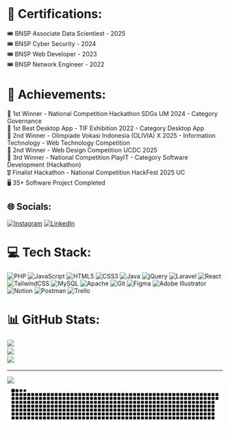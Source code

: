 # 💫 Certifications:
🎟️ BNSP Associate Data Scientiest - 2025<br>
🎟️ BNSP Cyber Security - 2024<br>
🎟️ BNSP Web Developer - 2023<br>
🎟️ BNSP Network Engineer - 2022<br>

# 🚀 Achievements:
🥇 1st Winner - National Competition Hackathon SDGs UM 2024 - Category Governance <br>
🥇 1st Best Desktop App - TIF Exhibition 2022 - Category Desktop App <br>
🥈 2nd Winner - Olimpiade Vokasi Indonesia (OLIVIA) X 2025 - Information Technology - Web Technology Competition <br>
🥈 2nd Winner - Web Design Competition UCDC 2025<br>
🥉 3rd Winner - National Competition PlayIT - Category Software Development (Hackathon) <br>
🎖️ Finalist Hackathon - National Competition HackFest 2025 UC <br>
🖥️ 35+ Software Project Completed<br>


## 🌐 Socials:
[![Instagram](https://img.shields.io/badge/Instagram-%23E4405F.svg?logo=Instagram&logoColor=white)](https://instagram.com/nicoflsy) [![LinkedIn](https://img.shields.io/badge/LinkedIn-%230077B5.svg?logo=linkedin&logoColor=white)](https://linkedin.com/in/https://www.linkedin.com/in/nico-flassy-2a016a229/) 

# 💻 Tech Stack:
![PHP](https://img.shields.io/badge/php-%23777BB4.svg?style=for-the-badge&logo=php&logoColor=white) ![JavaScript](https://img.shields.io/badge/javascript-%23323330.svg?style=for-the-badge&logo=javascript&logoColor=%23F7DF1E) ![HTML5](https://img.shields.io/badge/html5-%23E34F26.svg?style=for-the-badge&logo=html5&logoColor=white) ![CSS3](https://img.shields.io/badge/css3-%231572B6.svg?style=for-the-badge&logo=css3&logoColor=white) ![Java](https://img.shields.io/badge/java-%23ED8B00.svg?style=for-the-badge&logo=openjdk&logoColor=white) ![jQuery](https://img.shields.io/badge/jquery-%230769AD.svg?style=for-the-badge&logo=jquery&logoColor=white) ![Laravel](https://img.shields.io/badge/laravel-%23FF2D20.svg?style=for-the-badge&logo=laravel&logoColor=white) ![React](https://img.shields.io/badge/react-%2320232a.svg?style=for-the-badge&logo=react&logoColor=%2361DAFB)  ![TailwindCSS](https://img.shields.io/badge/tailwindcss-%2338B2AC.svg?style=for-the-badge&logo=tailwind-css&logoColor=white) ![MySQL](https://img.shields.io/badge/mysql-4479A1.svg?style=for-the-badge&logo=mysql&logoColor=white) ![Apache](https://img.shields.io/badge/apache-%23D42029.svg?style=for-the-badge&logo=apache&logoColor=white) ![Git](https://img.shields.io/badge/git-%23F05033.svg?style=for-the-badge&logo=git&logoColor=white) ![Figma](https://img.shields.io/badge/figma-%23F24E1E.svg?style=for-the-badge&logo=figma&logoColor=white) ![Adobe Illustrator](https://img.shields.io/badge/adobe%20illustrator-%23FF9A00.svg?style=for-the-badge&logo=adobe%20illustrator&logoColor=white) ![Notion](https://img.shields.io/badge/Notion-%23000000.svg?style=for-the-badge&logo=notion&logoColor=white) ![Postman](https://img.shields.io/badge/Postman-FF6C37?style=for-the-badge&logo=postman&logoColor=white) ![Trello](https://img.shields.io/badge/Trello-%23026AA7.svg?style=for-the-badge&logo=Trello&logoColor=white)
# 📊 GitHub Stats:
![](https://github-readme-stats.vercel.app/api?username=ncflsy&theme=algolia&hide_border=false&include_all_commits=false&count_private=false)<br/>
![](https://github-readme-streak-stats.herokuapp.com/?user=ncflsy&theme=algolia&hide_border=false)<br/>
![](https://github-readme-stats.vercel.app/api/top-langs/?username=ncflsy&theme=algolia&hide_border=false&include_all_commits=false&count_private=false&layout=compact)

---
[![](https://visitcount.itsvg.in/api?id=ncflsy&icon=0&color=0)](https://visitcount.itsvg.in)
![snake_gif](https://github.com/ncflsy/ncflsy/blob/output/github-contribution-grid-snake-dark.svg)

<!-- Proudly created with GPRM ( https://gprm.itsvg.in ) -->
